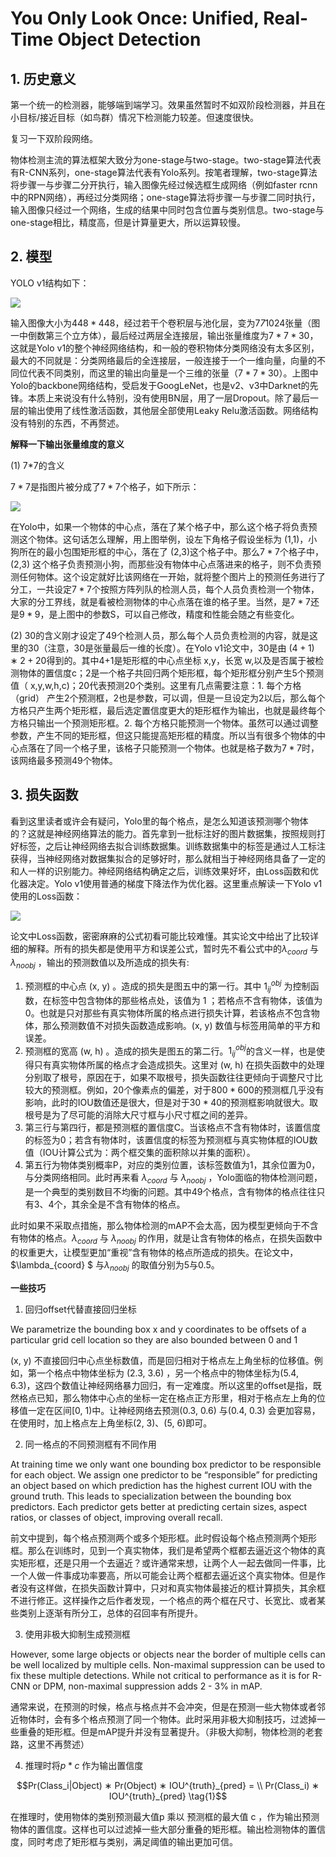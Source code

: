 # You Only Look Once: Unified, Real-Time Object Detection

## 1. 历史意义

第一个统一的检测器，能够端到端学习。效果虽然暂时不如双阶段检测器，并且在小目标/接近目标（如鸟群）情况下检测能力较差。但速度很快。

复习一下双阶段网络。

物体检测主流的算法框架大致分为one-stage与two-stage。two-stage算法代表有R-CNN系列，one-stage算法代表有Yolo系列。按笔者理解，two-stage算法将步骤一与步骤二分开执行，输入图像先经过候选框生成网络（例如faster rcnn中的RPN网络），再经过分类网络；one-stage算法将步骤一与步骤二同时执行，输入图像只经过一个网络，生成的结果中同时包含位置与类别信息。two-stage与one-stage相比，精度高，但是计算量更大，所以运算较慢。

## 2. 模型

YOLO v1结构如下：

![](file/YOLOv1.png)

输入图像大小为$448*448$，经过若干个卷积层与池化层，变为7*7*1024张量（图一中倒数第三个立方体），最后经过两层全连接层，输出张量维度为$7*7*30$，这就是Yolo v1的整个神经网络结构，和一般的卷积物体分类网络没有太多区别，最大的不同就是：分类网络最后的全连接层，一般连接于一个一维向量，向量的不同位代表不同类别，而这里的输出向量是一个三维的张量$（7*7*30）$。上图中Yolo的backbone网络结构，受启发于GoogLeNet，也是v2、v3中Darknet的先锋。本质上来说没有什么特别，没有使用BN层，用了一层Dropout。除了最后一层的输出使用了线性激活函数，其他层全部使用Leaky Relu激活函数。网络结构没有特别的东西，不再赘述。

**解释一下输出张量维度的意义**

(1) 7*7的含义

$7*7$是指图片被分成了$7*7$个格子，如下所示：

![](file/YOLOv1_7times7.png)

在Yolo中，如果一个物体的中心点，落在了某个格子中，那么这个格子将负责预测这个物体。这句话怎么理解，用上图举例，设左下角格子假设坐标为 (1,1)，小狗所在的最小包围矩形框的中心，落在了 (2,3)这个格子中。那么$7*7$个格子中，(2,3) 这个格子负责预测小狗，而那些没有物体中心点落进来的格子，则不负责预测任何物体。这个设定就好比该网络在一开始，就将整个图片上的预测任务进行了分工，一共设定$7*7$个按照方阵列队的检测人员，每个人员负责检测一个物体，大家的分工界线，就是看被检测物体的中心点落在谁的格子里。当然，是$7*7$还是$9*9$，是上图中的参数S，可以自己修改，精度和性能会随之有些变化。

(2) 30的含义刚才设定了49个检测人员，那么每个人员负责检测的内容，就是这里的30（注意，30是张量最后一维的长度）。在Yolo v1论文中，30是由 $(4+1)∗2+20$得到的。其中4+1是矩形框的中心点坐标 x,y，长宽 w,以及是否属于被检测物体的置信度c；2是一个格子共回归两个矩形框，每个矩形框分别产生5个预测值（ x,y,w,h,c)；20代表预测20个类别。这里有几点需要注意：1. 每个方格（grid） 产生2个预测框，2也是参数，可以调，但是一旦设定为2以后，那么每个方格只产生两个矩形框，最后选定置信度更大的矩形框作为输出，也就是最终每个方格只输出一个预测矩形框。2. 每个方格只能预测一个物体。虽然可以通过调整参数，产生不同的矩形框，但这只能提高矩形框的精度。所以当有很多个物体的中心点落在了同一个格子里，该格子只能预测一个物体。也就是格子数为$7*7$时，该网络最多预测49个物体。

## 3. 损失函数

看到这里读者或许会有疑问，Yolo里的每个格点，是怎么知道该预测哪个物体的？这就是神经网络算法的能力。首先拿到一批标注好的图片数据集，按照规则打好标签，之后让神经网络去拟合训练数据集。训练数据集中的标签是通过人工标注获得，当神经网络对数据集拟合的足够好时，那么就相当于神经网络具备了一定的和人一样的识别能力。神经网络结构确定之后，训练效果好坏，由Loss函数和优化器决定。Yolo v1使用普通的梯度下降法作为优化器。这里重点解读一下Yolo v1使用的Loss函数：

![](file/YOLOv1_loss.png)


论文中Loss函数，密密麻麻的公式初看可能比较难懂。其实论文中给出了比较详细的解释。所有的损失都是使用平方和误差公式，暂时先不看公式中的$\lambda_{coord}$  与 $\lambda_{noobj}$  ，输出的预测数值以及所造成的损失有:

1. 预测框的中心点 (x, y) 。造成的损失是图五中的第一行。其中 $1^{obj}_{ij}$ 为控制函数，在标签中包含物体的那些格点处，该值为 1 ；若格点不含有物体，该值为 0。也就是只对那些有真实物体所属的格点进行损失计算，若该格点不包含物体，那么预测数值不对损失函数造成影响。(x, y) 数值与标签用简单的平方和误差。
2. 预测框的宽高 (w, h) 。造成的损失是图五的第二行。$1^{obj}_{ij}$的含义一样，也是使得只有真实物体所属的格点才会造成损失。这里对 (w, h) 在损失函数中的处理分别取了根号，原因在于，如果不取根号，损失函数往往更倾向于调整尺寸比较大的预测框。例如，20个像素点的偏差，对于$800*600$的预测框几乎没有影响，此时的IOU数值还是很大，但是对于$30*40$的预测框影响就很大。取根号是为了尽可能的消除大尺寸框与小尺寸框之间的差异。
3. 第三行与第四行，都是预测框的置信度C。当该格点不含有物体时，该置信度的标签为0；若含有物体时，该置信度的标签为预测框与真实物体框的IOU数值（IOU计算公式为：两个框交集的面积除以并集的面积）。
4. 第五行为物体类别概率P，对应的类别位置，该标签数值为1，其余位置为0，与分类网络相同。此时再来看 $\lambda_{coord}$  与 $\lambda_{noobj}$  ，Yolo面临的物体检测问题，是一个典型的类别数目不均衡的问题。其中49个格点，含有物体的格点往往只有3、4个，其余全是不含有物体的格点。

此时如果不采取点措施，那么物体检测的mAP不会太高，因为模型更倾向于不含有物体的格点。$\lambda_{coord}$  与 $\lambda_{noobj}$ 的作用，就是让含有物体的格点，在损失函数中的权重更大，让模型更加“重视”含有物体的格点所造成的损失。在论文中，$\lambda_{coord} $ 与$\lambda_{noobj}$  的取值分别为5与0.5。

**一些技巧**

1. 回归offset代替直接回归坐标

We parametrize the bounding box x and y coordinates to be offsets of a particular grid cell location so they are also bounded between 0 and 1 

(x, y) 不直接回归中心点坐标数值，而是回归相对于格点左上角坐标的位移值。例如，第一个格点中物体坐标为 (2.3, 3.6) ，另一个格点中的物体坐标为(5.4, 6.3)，这四个数值让神经网络暴力回归，有一定难度。所以这里的offset是指，既然格点已知，那么物体中心点的坐标一定在格点正方形里，相对于格点左上角的位移值一定在区间[0, 1)中。让神经网络去预测(0.3, 0.6) 与(0.4, 0.3) 会更加容易，在使用时，加上格点左上角坐标(2, 3)、(5, 6)即可。

2. 同一格点的不同预测框有不同作用

At training time we only want one bounding box predictor to be responsible for each object. We assign one predictor to be “responsible” for predicting an object based on which prediction has the highest current IOU with the ground truth. This leads to specialization between the bounding box predictors. Each predictor gets better at predicting certain sizes, aspect ratios, or classes of object, improving overall recall. 

前文中提到，每个格点预测两个或多个矩形框。此时假设每个格点预测两个矩形框。那么在训练时，见到一个真实物体，我们是希望两个框都去逼近这个物体的真实矩形框，还是只用一个去逼近？或许通常来想，让两个人一起去做同一件事，比一个人做一件事成功率要高，所以可能会让两个框都去逼近这个真实物体。但是作者没有这样做，在损失函数计算中，只对和真实物体最接近的框计算损失，其余框不进行修正。这样操作之后作者发现，一个格点的两个框在尺寸、长宽比、或者某些类别上逐渐有所分工，总体的召回率有所提升。

3. 使用非极大抑制生成预测框

However, some large objects or objects near the border of multiple cells can be well localized by multiple cells. Non-maximal suppression can be used to fix these multiple detections. While not critical to performance as it is for R-CNN or DPM, non-maximal suppression adds 2 - 3% in mAP. 

通常来说，在预测的时候，格点与格点并不会冲突，但是在预测一些大物体或者邻近物体时，会有多个格点预测了同一个物体。此时采用非极大抑制技巧，过滤掉一些重叠的矩形框。但是mAP提升并没有显著提升。（非极大抑制，物体检测的老套路，这里不再赘述）

4. 推理时将$p*c$ 作为输出置信度
 
$$Pr(Class_i|Object) ∗ Pr(Object) ∗ IOU^{truth}_{pred} = \\ Pr(Class_i) ∗ IOU^{truth}_{pred} \tag{1}$$
 
在推理时，使用物体的类别预测最大值p 乘以 预测框的最大值 c ，作为输出预测物体的置信度。这样也可以过滤掉一些大部分重叠的矩形框。输出检测物体的置信度，同时考虑了矩形框与类别，满足阈值的输出更加可信。

